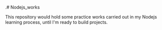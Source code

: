 .# Nodejs_works

This repository would hold some practice works carried out in my Nodejs learning process, until I'm ready to build projects. 

